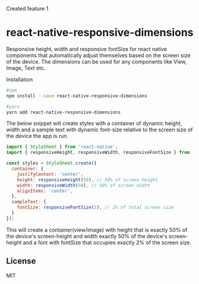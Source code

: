 Created feature 1

# react-native-responsive-dimensions

Responsive height, width and responsive fontSize for react native components that automatically adjust themselves based on the screen size of the device. The dimensions can be used for any components like View, Image, Text etc.

Installation
```sh
#npm
npm install --save react-native-responsive-dimensions

#yarn
yarn add react-native-responsive-dimensions
```

The below snippet will create styles with a container of dynamic height, width and a sample text with dynamic font-size relative to the screen size of the device the app is run.

```js
import { StyleSheet } from 'react-native';
import { responsiveHeight, responsiveWidth, responsiveFontSize } from 'react-native-responsive-dimensions';

const styles = StyleSheet.create({
  container: {
    justifyContent: 'center',
    height: responsiveHeight(50), // 50% of screen height
    width: responsiveWidth(50), // 50% of screen width
    alignItems: 'center',
  },
  sampleText: {
    fontSize: responsiveFontSize(2), // 2% of total screen size
  }
});
```

This will create a container(view/image) with height that is exactly 50% of the device's screen-height and width exactly 50% of the device's screen-height and a font with fontSize that occupies exactly 2% of the screen size.

License
----

MIT
